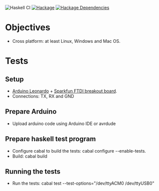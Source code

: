![Haskell CI](https://github.com/standardsemiconductor/serialport/workflows/Haskell%20CI/badge.svg)
[![Hackage][hackage-badge]][hackage]
[![Hackage Dependencies][hackage-deps-badge]][hackage-deps]

Objectives
==========
* Cross platform: at least Linux, Windows and Mac OS.

Tests
=====

Setup
-----
* [Arduino Leonardo](http://arduino.cc/en/Main/arduinoBoardLeonardo) + [Sparkfun FTDI breakout board](https://www.sparkfun.com/products/718).
* Connections: TX, RX and GND

Prepare Arduino
---------------
* Upload arduino code using Arduino IDE or avrdude

Prepare haskell test program
----------------------------
* Configure cabal to build the tests: cabal configure --enable-tests.
* Build: cabal build

Running the tests
-----------------
* Run the tests: cabal test --test-options="/dev/ttyACM0 /dev/ttyUSB0"

[hackage]:            <https://hackage.haskell.org/package/serialport>
[hackage-badge]:      <https://img.shields.io/hackage/v/serialport.svg?color=success>
[hackage-deps-badge]: <https://img.shields.io/hackage-deps/v/serialport.svg>
[hackage-deps]:       <http://packdeps.haskellers.com/feed?needle=serialport>